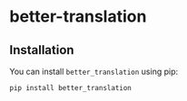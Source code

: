 # better-translation

## Installation
You can install `better_translation` using pip:
```bash
pip install better_translation
```
